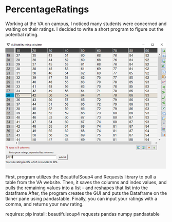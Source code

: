# PercentageRatings
Working at the VA on campus, I noticed many students were concerned and waiting on their ratings. I decided to write a short program to figure out the potential rating.

<img src="images/GUI.png" width=500 />

First, program utilizes the BeautifulSoup4 and Requests library to pull a table from the VA website.
Then, it saves the columns and index values, and pulls the remaining values into a list - and reshapes that list into the dataframe
After, the program creates the GUI and puts the Dataframe on the tkiner pane using pandastable.
Finally, you can input your ratings with a comma, and returns your new rating.

requires:
pip install:
beautifulsoup4
requests
pandas
numpy
pandastable
